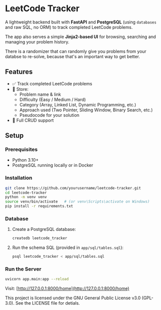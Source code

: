 # LeetCode Tracker

A lightweight backend built with **FastAPI** and **PostgreSQL** (using `databases` and raw SQL, no ORM) to track completed LeetCode problems.  

The app also serves a simple **Jinja2-based UI** for browsing, searching and managing your problem history. 

There is a randomizer that can randomly give you problems from your databse to re-solve, because that's an important way to get better. 

## Features

- ✅ Track completed LeetCode problems
- 📝 Store:
  - Problem name & link
  - Difficulty (Easy / Medium / Hard)
  - Category (Array, Linked List, Dynamic Programming, etc.)
  - Approach used (Two Pointer, Sliding Window, Binary Search, etc.)
  - Pseudocode for your solution
- 🔄 Full CRUD support

## Setup

### Prerequisites
- Python 3.10+
- PostgreSQL running locally or in Docker

### Installation
```bash
git clone https://github.com/yourusername/leetcode-tracker.git
cd leetcode-tracker
python -m venv venv
source venv/bin/activate   # (or venv\Scripts\activate on Windows)
pip install -r requirements.txt
```

### Database
1. Create a PostgreSQL database:
   ```bash
   createdb leetcode_tracker
   ```
2. Run the schema SQL (provided in `app/sql/tables.sql`):
   ```bash
   psql leetcode_tracker < app/sql/tables.sql
   ```

### Run the Server
```bash
uvicorn app.main:app --reload
```

Visit: [http://127.0.0.1:8000/home](http://127.0.0.1:8000/home)


This project is licensed under the GNU General Public License v3.0 (GPL-3.0). See the LICENSE file for detials.
